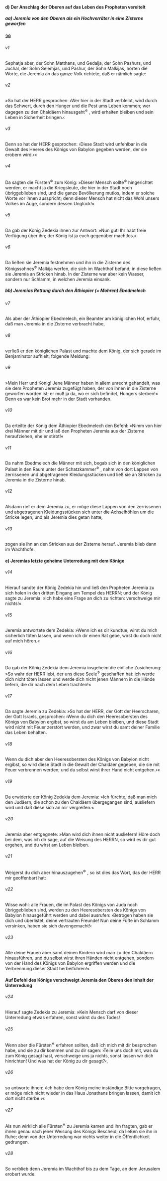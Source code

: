 #### d) Der Anschlag der Oberen auf das Leben des Propheten vereitelt

##### aa) Jeremia von den Oberen als ein Hochverräter in eine Zisterne geworfen

__38__

###### v1
Sephatja aber, der Sohn Matthans, und Gedalja, der Sohn Pashurs, und Juchal, der Sohn Selemjas, und Pashur, der Sohn Malkijas, hörten die Worte, die Jeremia an das ganze Volk richtete, daß er nämlich sagte:

###### v2
»So hat der HERR gesprochen: ›Wer hier in der Stadt verbleibt, wird durch das Schwert, durch den Hunger und die Pest ums Leben kommen; wer dagegen zu den Chaldäern hinausgeht<sup title="= übergeht">&#x2732;</sup>
, wird erhalten bleiben und sein Leben in Sicherheit bringen.‹

###### v3
Denn so hat der HERR gesprochen: ›Diese Stadt wird unfehlbar in die Gewalt des Heeres des Königs von Babylon gegeben werden, der sie erobern wird.‹«

###### v4
Da sagten die Fürsten<sup title="oder: Oberen">&#x2732;</sup>
 zum König: »Dieser Mensch sollte<sup title="oder: muß">&#x2732;</sup>
 hingerichtet werden, er macht ja die Kriegsleute, die hier in der Stadt noch übriggeblieben sind, und die ganze Bevölkerung mutlos, indem er solche Worte vor ihnen ausspricht; denn dieser Mensch hat nicht das Wohl unsers Volkes im Auge, sondern dessen Unglück!«

###### v5
Da gab der König Zedekia ihnen zur Antwort: »Nun gut! Ihr habt freie Verfügung über ihn; der König ist ja euch gegenüber machtlos.«

###### v6
Da ließen sie Jeremia festnehmen und ihn in die Zisterne des Königssohnes<sup title="= Prinzen">&#x2732;</sup>
 Malkija werfen, die sich im Wachthof befand; in diese ließen sie Jeremia an Stricken hinab. In der Zisterne war aber kein Wasser, sondern nur Schlamm, in welchen Jeremia einsank.

##### bb) Jeremias Rettung durch den Äthiopier (= Mohren) Ebedmelech


###### v7
Als aber der Äthiopier Ebedmelech, ein Beamter am königlichen Hof, erfuhr, daß man Jeremia in die Zisterne verbracht habe,

###### v8
verließ er den königlichen Palast und machte dem König, der sich gerade im Benjaminstor aufhielt, folgende Meldung:

###### v9
»Mein Herr und König! Jene Männer haben in allem unrecht gehandelt, was sie dem Propheten Jeremia zugefügt haben, der von ihnen in die Zisterne geworfen worden ist; er muß ja da, wo er sich befindet, Hungers sterben!« Denn es war kein Brot mehr in der Stadt vorhanden.

###### v10
Da erteilte der König dem Äthiopier Ebedmelech den Befehl: »Nimm von hier drei Männer mit dir und laß den Propheten Jeremia aus der Zisterne heraufziehen, ehe er stirbt!«

###### v11
Da nahm Ebedmelech die Männer mit sich, begab sich in den königlichen Palast in den Raum unter der Schatzkammer<sup title="oder: dem Vorratshause">&#x2732;</sup>
, nahm von dort Lappen von zerrissenen und abgetragenen Kleidungsstücken und ließ sie an Stricken zu Jeremia in die Zisterne hinab.

###### v12
Alsdann rief er dem Jeremia zu, er möge diese Lappen von den zerrissenen und abgetragenen Kleidungsstücken sich unter die Achselhöhlen um die Stricke legen; und als Jeremia dies getan hatte,

###### v13
zogen sie ihn an den Stricken aus der Zisterne herauf. Jeremia blieb dann im Wachthofe.

#### e) Jeremias letzte geheime Unterredung mit dem Könige


###### v14
Hierauf sandte der König Zedekia hin und ließ den Propheten Jeremia zu sich holen in den dritten Eingang am Tempel des HERRN; und der König sagte zu Jeremia: »Ich habe eine Frage an dich zu richten: verschweige mir nichts!«

###### v15
Jeremia antwortete dem Zedekia: »Wenn ich es dir kundtue, wirst du mich sicherlich töten lassen, und wenn ich dir einen Rat gebe, wirst du doch nicht auf mich hören.«

###### v16
Da gab der König Zedekia dem Jeremia insgeheim die eidliche Zusicherung: »So wahr der HERR lebt, der uns diese Seele<sup title="= unser Leben">&#x2732;</sup>
 geschaffen hat: ich werde dich nicht töten lassen und werde dich nicht jenen Männern in die Hände liefern, die dir nach dem Leben trachten!«

###### v17
Da sagte Jeremia zu Zedekia: »So hat der HERR, der Gott der Heerscharen, der Gott Israels, gesprochen: ›Wenn du dich den Heeresobersten des Königs von Babylon ergibst, so wirst du am Leben bleiben, und diese Stadt wird nicht mit Feuer zerstört werden, und zwar wirst du samt deiner Familie das Leben behalten.

###### v18
Wenn du dich aber den Heeresobersten des Königs von Babylon nicht ergibst, so wird diese Stadt in die Gewalt der Chaldäer gegeben, die sie mit Feuer verbrennen werden; und du selbst wirst ihrer Hand nicht entgehen.‹«

###### v19
Da erwiderte der König Zedekia dem Jeremia: »Ich fürchte, daß man mich den Judäern, die schon zu den Chaldäern übergegangen sind, ausliefern wird und daß diese sich an mir vergreifen.«

###### v20
Jeremia aber entgegnete: »Man wird dich ihnen nicht ausliefern! Höre doch bei dem, was ich dir sage, auf die Weisung des HERRN, so wird es dir gut ergehen, und du wirst am Leben bleiben.

###### v21
Weigerst du dich aber hinauszugehen<sup title="= dich zu ergeben">&#x2732;</sup>
, so ist dies das Wort, das der HERR mir geoffenbart hat:

###### v22
Wisse wohl: alle Frauen, die im Palast des Königs von Juda noch übriggeblieben sind, werden zu den Heeresobersten des Königs von Babylon hinausgeführt werden und dabei ausrufen: ›Betrogen haben sie dich und überlistet, deine vertrauten Freunde! Nun deine Füße im Schlamm versinken, haben sie sich davongemacht!‹

###### v23
Alle deine Frauen aber samt deinen Kindern wird man zu den Chaldäern hinausführen, und du selbst wirst ihren Händen nicht entgehen, sondern von der Hand des Königs von Babylon ergriffen werden und die Verbrennung dieser Stadt herbeiführen!«

#### Auf Befehl des Königs verschweigt Jeremia den Oberen den Inhalt der Unterredung


###### v24
Hierauf sagte Zedekia zu Jeremia: »Kein Mensch darf von dieser Unterredung etwas erfahren, sonst wärst du des Todes!

###### v25
Wenn aber die Fürsten<sup title="oder: Oberen">&#x2732;</sup>
 erfahren sollten, daß ich mich mit dir besprochen habe, und sie zu dir kommen und zu dir sagen: ›Teile uns doch mit, was du zum König gesagt hast, verschweige uns ja nichts, sonst lassen wir dich hinrichten! Und was hat der König zu dir gesagt?‹,

###### v26
so antworte ihnen: ›Ich habe dem König meine inständige Bitte vorgetragen, er möge mich nicht wieder in das Haus Jonathans bringen lassen, damit ich dort nicht sterbe.‹«

###### v27
Als nun wirklich alle Fürsten<sup title="oder: Oberen">&#x2732;</sup>
 zu Jeremia kamen und ihn fragten, gab er ihnen genau nach jener Weisung des Königs Bescheid; da ließen sie ihn in Ruhe; denn von der Unterredung war nichts weiter in die Öffentlichkeit gedrungen.

###### v28
So verblieb denn Jeremia im Wachthof bis zu dem Tage, an dem Jerusalem erobert wurde.